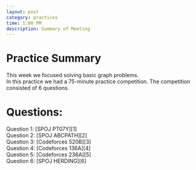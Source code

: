 ```yaml
---
layout: post
category: practices
time: 1:00 PM
description: Summary of Meeting
---
```

<h1>Practice Summary</h1>
This week we focused solving basic graph problems.
<br>
In this practice we had a 75-minute practice competition. The competition consisted of 6 questions.
<br> 

<h1>Questions:</h1>
Question 1: [SPOJ PT07Y][1]
<br>
Question 2: [SPOJ ABCPATH][2]
<br>
Question 3: [Codeforces 520B][3]
<br>
Question 4: [Codeforces 136A][4]
<br>
Question 5: [Codeforces 236A][5]
<br>
Question 6: [SPOJ HERDING][6]



[1]: http://www.spoj.com/problems/PT07Y/en/
[2]: http://www.spoj.com/problems/ABCPATH/en/
[3]: http://codeforces.com/problemset/problem/520/B
[4]: http://codeforces.com/problemset/problem/136/A
[5]: http://codeforces.com/problemset/problem/236/A
[6]: http://www.spoj.com/problems/HERDING/en/